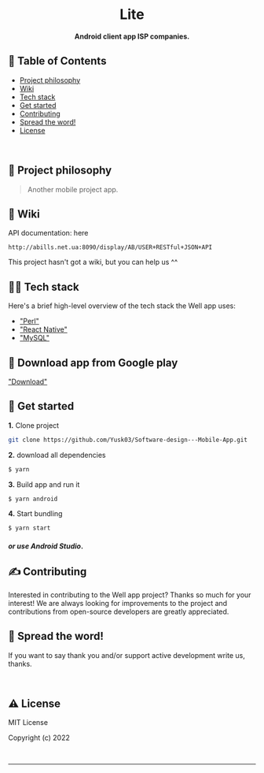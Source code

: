 <div align="center">
  <h1>Lite</h1>
  <p>
    <strong>Android client app ISP companies.</strong>
  </p>
</div>


## 🚩 Table of Contents

- [Project philosophy](#-project-philosophy)
- [Wiki](#-wiki)
- [Tech stack](#-tech-stack)
- [Get started](#-get-started)
- [Contributing](#-contributing)
- [Spread the word!](#-spread-the-word)
- [License](#-license)

<br />

## 🧐 Project philosophy

> Another mobile project app.


## 📒 Wiki

API documentation: here

```
http://abills.net.ua:8090/display/AB/USER+RESTful+JSON+API
```

This project hasn't got a wiki, but you can help us ^^

## 👨‍💻 Tech stack

Here's a brief high-level overview of the tech stack the Well app uses:

- ["Perl"](https://www.perl.org/)
- ["React Native"](https://reactnative.dev/)
- ["MySQL"](https://www.mysql.com/)

## 📲 Download app from Google play
["Download"](https://play.google.com/store/apps/details?id=com.abillslite)

## 🎉 Get started

**1.** Clone project
```bash
git clone https://github.com/Yusk03/Software-design---Mobile-App.git
```
**2.** download all dependencies
```bash
$ yarn
```
**3.** Build app and run it
```bash
$ yarn android
```
**4.** Start bundling
```bash
$ yarn start
```

#### *or use Android Studio*.

## ✍️ Contributing

Interested in contributing to the Well app project? Thanks so much for your interest! We are always looking for improvements to the project and contributions from open-source developers are greatly appreciated.

## 🌟 Spread the word!

If you want to say thank you and/or support active development write us, thanks.

<br />

## ⚠️ License

MIT License

Copyright (c) 2022

<br />

---